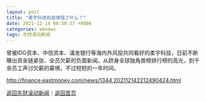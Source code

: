 ```yaml
---
layout: post
title: "柔宇科技到底做错了什么？"
date: 2021-12-14 08:50:57 +0800
categories: emnews
tags: 东财滚动新闻
---
```


曾被IDG资本、中信资本、浦发银行等海内外风投共同看好的柔宇科技，日前不断曝出资金链紧张、全员欠薪的负面新闻。从跻身全球独角兽榜排行榜的高光，到千余员工声讨欠薪的窘境，不过短短的一年时间。

<http://finance.eastmoney.com/news/1344,202112142212490424.html>

[返回东财滚动新闻](//finews.withounder.com/emnews/)｜[返回首页](//finews.withounder.com/)